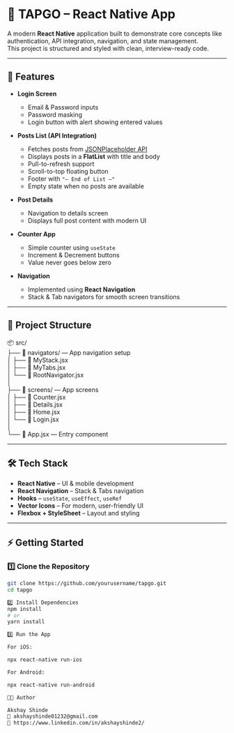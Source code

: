 # 📱 TAPGO – React Native App

A modern **React Native** application built to demonstrate core concepts like authentication, API integration, navigation, and state management.  
This project is structured and styled with clean, interview-ready code.

---

## 🚀 Features

- **Login Screen**
  - Email & Password inputs
  - Password masking
  - Login button with alert showing entered values

- **Posts List (API Integration)**
  - Fetches posts from [JSONPlaceholder API](https://jsonplaceholder.typicode.com/posts)
  - Displays posts in a **FlatList** with title and body
  - Pull-to-refresh support
  - Scroll-to-top floating button
  - Footer with `"— End of List —"`
  - Empty state when no posts are available

- **Post Details**
  - Navigation to details screen
  - Displays full post content with modern UI

- **Counter App**
  - Simple counter using `useState`
  - Increment & Decrement buttons
  - Value never goes below zero

- **Navigation**
  - Implemented using **React Navigation**
  - Stack & Tab navigators for smooth screen transitions

---

## 📂 Project Structure

📦 src/  
├── 📂 navigators/ — App navigation setup  
│   ├── 📄 MyStack.jsx  
│   ├── 📄 MyTabs.jsx  
│   └── 📄 RootNavigator.jsx  
│  
├── 📂 screens/ — App screens  
│   ├── 📄 Counter.jsx  
│   ├── 📄 Details.jsx  
│   ├── 📄 Home.jsx  
│   └── 📄 Login.jsx  
│  
└── 📄 App.jsx — Entry component

---

## 🛠️ Tech Stack

- **React Native** – UI & mobile development
- **React Navigation** – Stack & Tabs navigation
- **Hooks** – `useState`, `useEffect`, `useRef`
- **Vector Icons** – For modern, user-friendly UI
- **Flexbox + StyleSheet** – Layout and styling

---

## ⚡ Getting Started

### 1️⃣ Clone the Repository
```bash
git clone https://github.com/yourusername/tapgo.git
cd tapgo

2️⃣ Install Dependencies
npm install
# or
yarn install

3️⃣ Run the App

For iOS:

npx react-native run-ios

For Android:

npx react-native run-android

👨‍💻 Author

Akshay Shinde
📧 akshayshinde01232@gmail.com
💼 https://www.linkedin.com/in/akshayshinde2/
